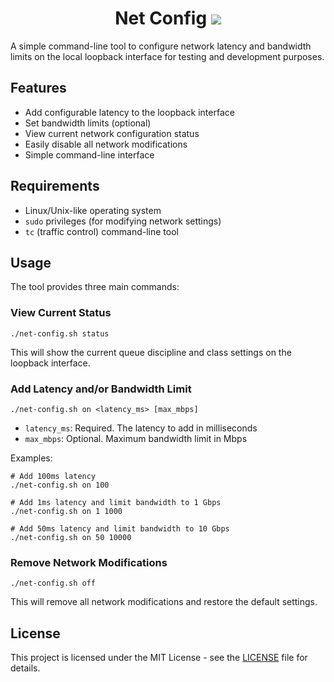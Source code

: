<h1 align="center">Net Config
  <a href="https://github.com/jimouris/net-config/blob/main/LICENSE"><img src="https://img.shields.io/badge/license-MIT-blue.svg"></a>
</h1>


A simple command-line tool to configure network latency and bandwidth limits on the local loopback interface for testing and development purposes.

## Features

- Add configurable latency to the loopback interface
- Set bandwidth limits (optional)
- View current network configuration status
- Easily disable all network modifications
- Simple command-line interface

## Requirements

- Linux/Unix-like operating system
- `sudo` privileges (for modifying network settings)
- `tc` (traffic control) command-line tool

## Usage

The tool provides three main commands:

### View Current Status
```shell
./net-config.sh status
```
This will show the current queue discipline and class settings on the loopback interface.

### Add Latency and/or Bandwidth Limit
```shell
./net-config.sh on <latency_ms> [max_mbps]
```
- `latency_ms`: Required. The latency to add in milliseconds
- `max_mbps`: Optional. Maximum bandwidth limit in Mbps

Examples:
```shell
# Add 100ms latency
./net-config.sh on 100

# Add 1ms latency and limit bandwidth to 1 Gbps
./net-config.sh on 1 1000

# Add 50ms latency and limit bandwidth to 10 Gbps
./net-config.sh on 50 10000
```

### Remove Network Modifications
```shell
./net-config.sh off
```
This will remove all network modifications and restore the default settings.

## License

This project is licensed under the MIT License - see the [LICENSE](LICENSE) file for details.
